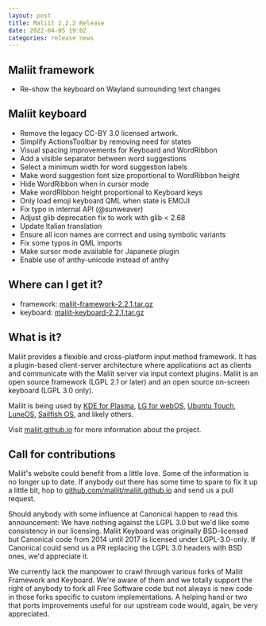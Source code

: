 ```yaml
---
layout: post
title: Maliit 2.2.2 Release
date: 2022-04-05 19:02
categories: release news
---
```


## Maliit framework

- Re-show the keyboard on Wayland surrounding text changes

## Maliit keyboard

- Remove the legacy CC-BY 3.0 licensed artwork.
- Simplify ActionsToolbar by removing need for states
- Visual spacing improvements for Keyboard and WordRibbon
- Add a visible separator between word suggestions
- Select a minimum width for word suggestion labels
- Make word suggestion font size proportional to WordRibbon height
- Hide WordRibbon when in cursor mode
- Make wordRibbon height proportional to Keyboard keys
- Only load emoji keyboard QML when state is EMOJI
- Fix typo in internal API (@sunweaver)
- Adjust glib deprecation fix to work with glib < 2.68
- Update Italian translation
- Ensure all icon names are corrrect and using symbolic variants
- Fix some typos in QML imports
- Make sursor mode available for Japanese plugin
- Enable use of anthy-unicode instead of anthy

## Where can I get it?

* framework:
  [maliit-framework-2.2.1.tar.gz](https://github.com/maliit/framework/archive/refs/tags/2.2.1.tar.gz)
* keyboard:
  [maliit-keyboard-2.2.1.tar.gz](https://github.com/maliit/keyboard/archive/refs/tags/2.2.1.tar.gz)

## What is it?

Maliit provides a flexible and cross-platform input method framework. It has a
plugin-based client-server architecture where applications act as clients and
communicate with the Maliit server via input context plugins. Maliit is an open
source framework (LGPL 2.1 or later) and an open source on-screen keyboard (LGPL 3.0 only).

Maliit is being used by [KDE for Plasma](https://blog.martin-graesslin.com/blog/2021/03/using-maliit-keyboard-in-a-plasma-wayland-session/),
[LG for webOS](https://github.com/webosose/maliit-framework-webos),
[Ubuntu Touch](https://gitlab.com/ubports/core/lomiri-keyboard),
[LuneOS](https://github.com/webOS-ports/webos-keyboard),
[Sailfish OS](https://github.com/sailfishos/maliit-framework),
and likely others.

Visit [maliit.github.io](/) for more information about the project.

## Call for contributions

Maliit's website could benefit from a little love. Some of the information is
no longer up to date.
If anybody out there has some time to spare to fix it up a little bit, hop to
[github.com/maliit/maliit.github.io](https://github.com/maliit/maliit.github.io) and send us a pull request.

Should anybody with some influence at Canonical happen to read this announcement:
We have nothing against the LGPL 3.0 but we'd like some consistency in our
licensing. Maliit Keyboard was originally BSD-licensed but Canonical code from 2014
until 2017 is licensed under LGPL-3.0-only. If Canonical could send us a PR
replacing the LGPL 3.0 headers with BSD ones, we'd appreciate it.

We currently lack the manpower to crawl through various forks of Maliit Framework
and Keyboard. We're aware of them and we totally support the right of anybody
to fork all Free Software code but not always is new code in those forks specific
to custom implementations. A helping hand or two that ports improvements useful
for our upstream code would, again, be very appreciated.
